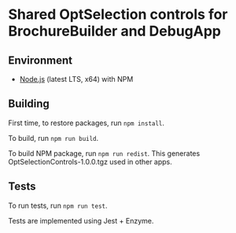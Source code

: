 # Shared OptSelection controls for BrochureBuilder and DebugApp

## Environment

* [Node.js](https://nodejs.org/en/) (latest LTS, x64) with NPM

## Building

First time, to restore packages, run ```npm install```.

To build, run ```npm run build```.

To build NPM package, run ```npm run redist```. This generates OptSelectionControls-1.0.0.tgz used in other apps.

## Tests

To run tests, run ```npm run test```.

Tests are implemented using Jest + Enzyme.